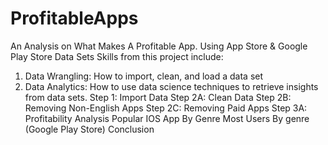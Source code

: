 # ProfitableApps
An Analysis on What Makes A Profitable App. Using App Store & Google Play Store Data Sets
Skills from this project include:
1. Data Wrangling: How to import, clean, and load a data set
2. Data Analytics: How to use data science techniques to retrieve insights from data sets. 
Step 1: Import Data
Step 2A: Clean Data 
Step 2B: Removing Non-English Apps
Step 2C: Removing Paid Apps
Step 3A: Profitability Analysis 
Popular IOS App By Genre 
Most Users By genre (Google Play Store)
Conclusion 

